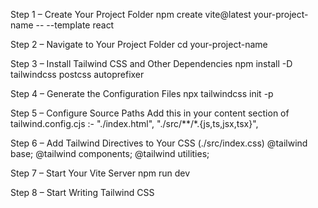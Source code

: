 Step 1 – Create Your Project Folder
    npm create vite@latest your-project-name -- --template react

Step 2 – Navigate to Your Project Folder
    cd your-project-name

Step 3 – Install Tailwind CSS and Other Dependencies
    npm install -D tailwindcss postcss autoprefixer

Step 4 – Generate the Configuration Files
    npx tailwindcss init -p

Step 5 – Configure Source Paths
    Add this in your content section of tailwind.config.cjs :- 
    "./index.html",
    "./src/**/*.{js,ts,jsx,tsx}",

Step 6 – Add Tailwind Directives to Your CSS (./src/index.css)
    @tailwind base;
    @tailwind components;
    @tailwind utilities;

Step 7 – Start Your Vite Server
    npm run dev

Step 8 – Start Writing Tailwind CSS
